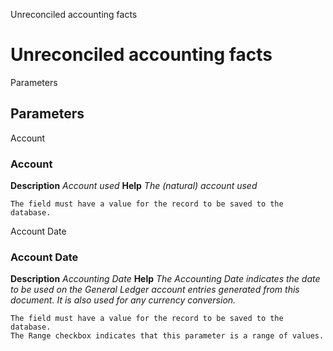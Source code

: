 
Unreconciled accounting facts
# Unreconciled accounting facts



Parameters
## Parameters


Account
### Account

**Description**
 *Account used*
**Help**
 *The (natural) account used*

```
The field must have a value for the record to be saved to the database.
```
Account Date
### Account Date

**Description**
 *Accounting Date*
**Help**
 *The Accounting Date indicates the date to be used on the General Ledger account entries generated from this document. It is also used for any currency conversion.*

```
The field must have a value for the record to be saved to the database.
The Range checkbox indicates that this parameter is a range of values.
```